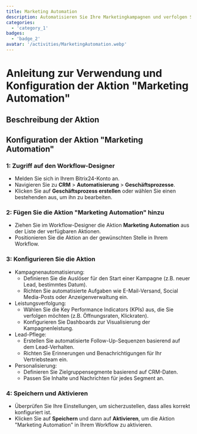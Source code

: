 ```yaml
---
title: Marketing Automation
description: Automatisieren Sie Ihre Marketingkampagnen und verfolgen Sie deren Leistung.
categories: 
  - 'category_1'
badges: 
  - 'badge_2'
avatar: '/activities/MarketingAutomation.webp'
---
```

# Anleitung zur Verwendung und Konfiguration der Aktion "Marketing Automation"

## Beschreibung der Aktion

## **Konfiguration der Aktion "Marketing Automation"**

### 1: Zugriff auf den Workflow-Designer
- Melden Sie sich in Ihrem Bitrix24-Konto an.
- Navigieren Sie zu **CRM** > **Automatisierung** > **Geschäftsprozesse**.
- Klicken Sie auf **Geschäftsprozess erstellen** oder wählen Sie einen bestehenden aus, um ihn zu bearbeiten.

### 2: Fügen Sie die Aktion "Marketing Automation" hinzu
- Ziehen Sie im Workflow-Designer die Aktion **Marketing Automation** aus der Liste der verfügbaren Aktionen.
- Positionieren Sie die Aktion an der gewünschten Stelle in Ihrem Workflow.

### 3: Konfigurieren Sie die Aktion
- Kampagnenautomatisierung:
  - Definieren Sie die Auslöser für den Start einer Kampagne (z.B. neuer Lead, bestimmtes Datum).
  - Richten Sie automatisierte Aufgaben wie E-Mail-Versand, Social Media-Posts oder Anzeigenverwaltung ein.
- Leistungsverfolgung:
  - Wählen Sie die Key Performance Indicators (KPIs) aus, die Sie verfolgen möchten (z.B. Öffnungsraten, Klickraten).
  - Konfigurieren Sie Dashboards zur Visualisierung der Kampagnenleistung.
- Lead-Pflege:
  - Erstellen Sie automatisierte Follow-Up-Sequenzen basierend auf dem Lead-Verhalten.
  - Richten Sie Erinnerungen und Benachrichtigungen für Ihr Vertriebsteam ein.
- Personalisierung:
  - Definieren Sie Zielgruppensegmente basierend auf CRM-Daten.
  - Passen Sie Inhalte und Nachrichten für jedes Segment an.

### 4: Speichern und Aktivieren
- Überprüfen Sie Ihre Einstellungen, um sicherzustellen, dass alles korrekt konfiguriert ist.
- Klicken Sie auf **Speichern** und dann auf **Aktivieren**, um die Aktion "Marketing Automation" in Ihrem Workflow zu aktivieren.